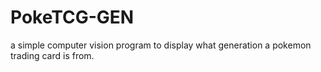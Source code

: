 # PokeTCG-GEN
 a simple computer vision program to display what generation a pokemon trading card is from.
